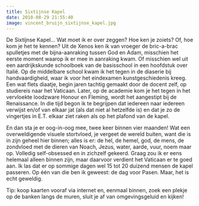 ```yaml
---
title: Sixtijnse Kapel
date: 2010-08-29 21:55:40
image: vincent_bruijn_sixtijnse_kapel.jpg
---
```


De Sixtijnse Kapel... Wat moet ik er over zeggen? Hoe ken je zoiets? Of, hoe kom je het te kennen? Uit de Xenos ken ik van vroeger de bric-a-brac spulletjes met de bijna-aanraking tussen God en Adam, misschien het eerste moment waarop ik er mee in aanraking kwam. Of misschien wel uit een aardrijkskunde schoolboek van de basisschool in een hoofdstuk over Italië. Op de middelbare school kwam ik het tegen in de diaserie bij handvaardigheid, waar ik voor het eindexamen kunstgeschiedenis kreeg. Een wat flets diaatje, begin jaren tachtig gemaakt door de docent zelf, op studiereis naar het Vaticaan. Later, op de academie kom je het tegen in het vervloekte loodzware Honour en Fleming, wordt het aangestipt bij de Renaissance. In die tijd begon ik te begrijpen dat iedereen naar iedereen verwijst en/of van elkaar jat (als dat niet al hetzelfde is) en dat je zo de vingertjes in E.T. elkaar ziet raken als op het plafond van de kapel.

En dan sta je er oog-in-oog mee, twee keer binnen vier maanden! Wat een overweldigende visuele stortvloed, je vergeet de wereld buiten, want die is in zijn geheel hier binnen; alles is er: de hel, de hemel, god, de mens, de zondvloed met de dieren van Noach, Jezus, water, aarde, vuur, noem maar op. Volledig self-obsessed en in zichzelf gekeerd. Graag zou ik er eens helemaal alleen binnen zijn, maar daarvoor verdient het Vaticaan er te goed aan. Ik las dat er op sommige dagen wel 15 tot 20 duizend mensen de kapel passeren. Op één van die ben ik geweest: de dag voor Pasen. Maar, het is echt geweldig.

Tip: koop kaarten vooraf via internet en, eenmaal binnen, zoek een plekje op de banken langs de muren, sluit je af van omgevingsgeluid en kijken!
